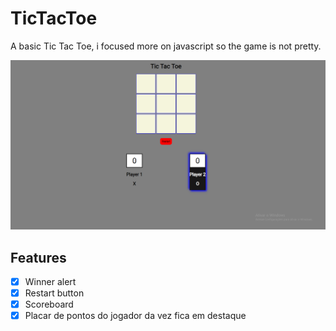 # TicTacToe
A basic Tic Tac Toe, i focused more on javascript so the game is not pretty.

![](/assets/TicTacToe.png)

## Features
- [x] Winner alert
- [x] Restart button
- [x] Scoreboard
- [x] Placar de pontos do jogador da vez fica em destaque